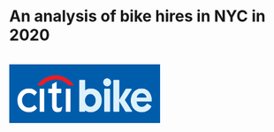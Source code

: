 # An analysis of bike hires in NYC in 2020
<br>
<img src="https://github.com/WillMc-DA/New-York-Bike-Hire-2020/blob/main/01%20Project%20Management/Citi_Bike_logo.jpg" width="273" height="106">
